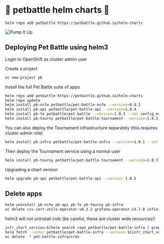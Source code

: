 # 🍾 petbattle helm charts 🍾
```
helm repo add petbattle https://petbattle.github.io/helm-charts
```

![Pump It Up](https://i.pinimg.com/originals/c4/43/fc/c443fcf40abba3f9e098d5bd25ca20be.gif)

## Deploying Pet Battle using helm3

Login to OpenShift as cluster admin user

Create a project
```bash
oc new-project pb
```
Install the full Pet Battle suite of apps
```bash
helm repo add petbattle https://petbattle.github.io/helm-charts
helm repo update
helm install pb-nsfw petbattle/pet-battle-nsfw --version=0.0.1
helm install pb-api petbattle/pet-battle-api --version=1.0.4
helm install pb-fe petbattle/pet-battle --version=1.0.3 --set config_map="'http://$(oc get route -lapp.kubernetes.io/name=pet-battle-api -o custom-columns=ROUTE:.spec.host --no-headers)'"
helm install pb-tourny petbattle/pet-battle-tournament --version=1.0.3
```

You can also deploy the Tournament infrastructure separately (this requires cluster admin role)
```bash
helm install pb-infra petbattle/pet-battle-infra --version=1.0.1 --set nameOverride=pet-battle-tournament
```
Then deploy the Tournament service using a normal user
```bash
helm install pb-tourny petbattle/pet-battle-tournament --version=1.0.3 --set tags.infra=false --skip-crds
```

Upgrading a chart version
```bash
helm upgrade pb-api petbattle/pet-battle-api --version 1.0.5
```

## Delete apps

```bash
helm uninstall pb-nsfw pb-api pb-fe pb-tourny pb-infra
oc delete csv cert-utils-operator.v0.2.2 grafana-operator.v3.7.0 infinispan-operator.v2.1.1 keycloak-operator.v11.0.0
```

helm3 will not uninstall crds (be careful, these are cluster wide resources!)
```bash
infr_chart_version=$(helm search repo petbattle/pet-battle-infra | grep petbattle/pet-battle-infra | awk '{print $2}')
helm fetch --untar petbattle/pet-battle-infra --version ${infr_chart_version}
oc delete -f pet-battle-infra/crds
```
